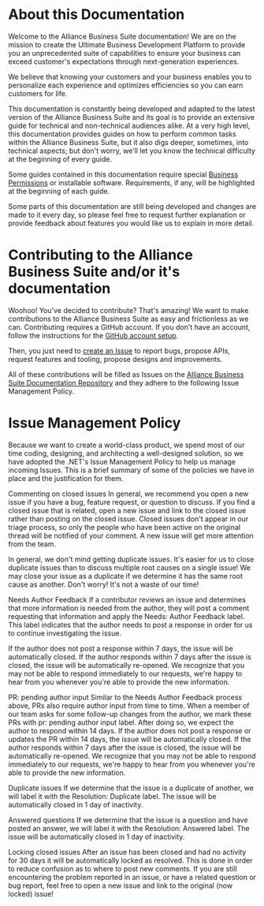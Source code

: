 # About this Documentation

Welcome to the Alliance Business Suite documentation! We are on the mission to create the Ultimate Business Development Platform to provide you an unprecedented suite of capabilities to ensure your business can exceed customer's expectations through next-generation experiences. 

We believe that knowing your customers and your business enables you to personalize each experience and optimizes efficiencies so you can earn customers for life.

This documentation is constantly being developed and adapted to the latest version of the Alliance Business Suite and its goal is to provide an extensive guide for technical and non-technical audiences alike. At a very high level, this documentation provides guides on how to perform common tasks within the Alliance Business Suite, but it also digs deeper, sometimes, into technical aspects; but don't worry, we'll let you know the technical difficulty at the beginning of every guide.

Some guides contained in this documentation require special [Business Permissions](/Components/Alliance-Passport-Service/Business-Permissions.md) or installable software. Requirements, if any, will be highlighted at the beginning of each guide.

Some parts of this documentation are still being developed and changes are made to it every day, so please feel free to request further explanation or provide feedback about features you would like us to explain in more detail.

# Contributing to the Alliance Business Suite and/or it's documentation

Woohoo! You've decided to contribute? That's amazing! We want to make contributions to the Alliance Business Suite as easy and frictionless as we can. Contributing requires a GitHub account. If you don't have an account, follow the instructions for the [GitHub account setup](https://docs.github.com/en/get-started/onboarding/getting-started-with-your-github-account). 

Then, you just need to [create an Issue](https://github.com/FenixAlliance/ABS.Docs/issues/new/choose) to report bugs, propose APIs, request features and tooling, propose designs and improvements.

All of these contributions will be filled as Issues on the [Alliance Business Suite Documentation Repository](https://github.com/FenixAlliance/ABS.Docs) and they adhere to the following Issue Management Policy.


# Issue Management Policy

Because we want to create a world-class product, we spend most of our time coding, designing, and architecting a well-designed solution, so we have adopted the .NET's Issue Management Policy to help us manage incoming Issues. This is a brief summary of some of the policies we have in place and the justification for them.

Commenting on closed issues
In general, we recommend you open a new issue if you have a bug, feature request, or question to discuss. If you find a closed issue that is related, open a new issue and link to the closed issue rather than posting on the closed issue. Closed issues don't appear in our triage process, so only the people who have been active on the original thread will be notified of your comment. A new issue will get more attention from the team.

In general, we don't mind getting duplicate issues. It's easier for us to close duplicate issues than to discuss multiple root causes on a single issue! We may close your issue as a duplicate if we determine it has the same root cause as another. Don't worry! It's not a waste of our time!

Needs Author Feedback
If a contributor reviews an issue and determines that more information is needed from the author, they will post a comment requesting that information and apply the Needs: Author Feedback label. This label indicates that the author needs to post a response in order for us to continue investigating the issue.

If the author does not post a response within 7 days, the issue will be automatically closed. If the author responds within 7 days after the issue is closed, the issue will be automatically re-opened. We recognize that you may not be able to respond immediately to our requests, we're happy to hear from you whenever you're able to provide the new information.

PR: pending author input
Similar to the Needs Author Feedback process above, PRs also require author input from time to time. When a member of our team asks for some follow-up changes from the author, we mark these PRs with pr: pending author input label. After doing so, we expect the author to respond within 14 days. If the author does not post a response or updates the PR within 14 days, the issue will be automatically closed. If the author responds within 7 days after the issue is closed, the issue will be automatically re-opened. We recognize that you may not be able to respond immediately to our requests, we're happy to hear from you whenever you're able to provide the new information.

Duplicate issues
If we determine that the issue is a duplicate of another, we will label it with the Resolution: Duplicate label. The issue will be automatically closed in 1 day of inactivity.

Answered questions
If we determine that the issue is a question and have posted an answer, we will label it with the Resolution: Answered label. The issue will be automatically closed in 1 day of inactivity.

Locking closed issues
After an issue has been closed and had no activity for 30 days it will be automatically locked as resolved. This is done in order to reduce confusion as to where to post new comments. If you are still encountering the problem reported in an issue, or have a related question or bug report, feel free to open a new issue and link to the original (now locked) issue!

